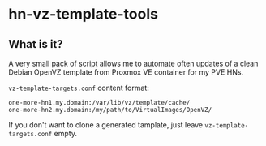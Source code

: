 hn-vz-template-tools
====================

## What is it?

A very small pack of script allows me to automate often updates of a clean Debian OpenVZ template from Proxmox VE container for my PVE HNs.

`vz-template-targets.conf` content format:
```
one-more-hn1.my.domain:/var/lib/vz/template/cache/
one-more-hn2.my.domain:/my/path/to/VirtualImages/OpenVZ/
```

If you don't want to clone a generated tamplate, just leave `vz-template-targets.conf` empty.
